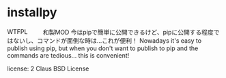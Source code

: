 # installpy
<a href="http://www.wtfpl.net/"><img
       src="http://www.wtfpl.net/wp-content/uploads/2012/12/wtfpl-badge-4.png"
       width="80" height="15" alt="WTFPL" /></a>
和製MOD
今はpipで簡単に公開できるけど、pipに公開する程度ではないし、コマンドが面倒な時は...これが便利！
Nowadays it's easy to publish using pip, but when you don't want to publish to pip and the commands are tedious... this is convenient!

license: 	2 Claus BSD License
